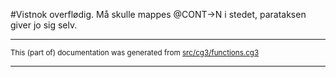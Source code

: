 

#Vistnok overflødig. Må skulle mappes @CONT->N i stedet, parataksen giver jo sig selv.

* * *

<small>This (part of) documentation was generated from [src/cg3/functions.cg3](https://github.com/giellalt/lang-kal/blob/main/src/cg3/functions.cg3)</small>

---

